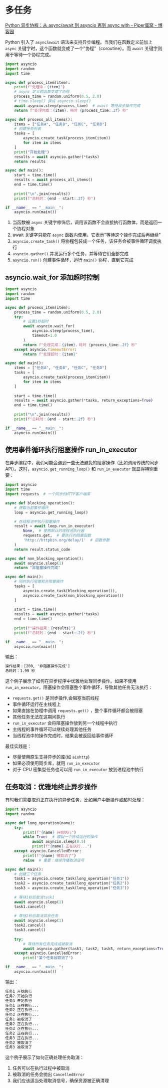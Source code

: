 # 多任务

[Python 异步协程：从 async/await 到 asyncio 再到 async with - Piper蛋窝 - 博客园](https://www.cnblogs.com/piperliu/articles/18625027)

Python 引入了 `async`/`await` 语法来支持异步编程。当我们在函数定义前加上 `async` 关键字时，这个函数就变成了一个"协程"（coroutine）。而 `await` 关键字则用于等待一个协程完成。

```python
import asyncio
import random
import time

async def process_item(item):
    print(f"处理中：{item}")
    # async 定义的函数变成了协程
    process_time = random.uniform(0.5, 2.0)
    # time.sleep() 换成 asyncio.sleep()
    await asyncio.sleep(process_time)  # await 等待异步操作完成
    return f"处理完成：{item}，耗时 {process_time:.2f} 秒"

async def process_all_items():
    items = ["任务A", "任务B", "任务C", "任务D"]
    # 创建任务列表
    tasks = [
        asyncio.create_task(process_item(item))
        for item in items
    ]
    print("开始处理")
    results = await asyncio.gather(*tasks)
    return results

async def main():
    start = time.time()
    results = await process_all_items()
    end = time.time()
    
    print("\n".join(results))
    print(f"总耗时：{end - start:.2f} 秒")

if __name__ == "__main__":
    asyncio.run(main())
```

1. 当函数被 `async` 关键字修饰后，调用该函数不会直接执行函数体，而是返回一个协程对象
2. await 关键字只能在 `async` 函数内使用，它表示"等待这个操作完成后再继续"
3. `asyncio.create_task()` 将协程包装成一个任务，该任务会被事件循环调度执行
4. `asyncio.gather()` 并发运行多个任务，并等待它们全部完成
5. `asyncio.run()` 创建事件循环，运行 `main()` 协程，直到它完成

## asyncio.wait_for 添加超时控制

```python
import asyncio
import random
import time

async def process_item(item):
    process_time = random.uniform(0.5, 2.0)
    try:
        # 设置1秒超时
        await asyncio.wait_for(
            asyncio.sleep(process_time),
            timeout=1.0
        )
        return f"处理完成：{item}，耗时 {process_time:.2f} 秒"
    except asyncio.TimeoutError:
        return f"处理超时：{item}"

async def main():
    items = ["任务A", "任务B", "任务C", "任务D"]
    tasks = [
        asyncio.create_task(process_item(item))
        for item in items
    ]
    
    start = time.time()
    results = await asyncio.gather(*tasks, return_exceptions=True)
    end = time.time()
    
    print("\n".join(results))
    print(f"总耗时：{end - start:.2f} 秒")

if __name__ == "__main__":
    asyncio.run(main())
```

## 使用事件循环执行阻塞操作 run_in_executor

在异步编程中，我们可能会遇到一些无法避免的阻塞操作（比如调用传统的同步API）。这时，`asyncio.get_running_loop()` 和 `run_in_executor` 就显得特别重要：

```python
import asyncio
import time
import requests  # 一个同步的HTTP客户端库

async def blocking_operation():
    # 获取当前事件循环
    loop = asyncio.get_running_loop()

    # 在线程池中执行阻塞操作
    result = await loop.run_in_executor(
        None,  # 使用默认的线程池执行器
        requests.get,  # 要执行的阻塞函数
        'http://httpbin.org/delay/1'  # 函数参数
    )
    return result.status_code

async def non_blocking_operation():
    await asyncio.sleep(1)
    return "非阻塞操作完成"

async def main():
    # 同时执行阻塞和非阻塞操作
    tasks = [
        asyncio.create_task(blocking_operation()),
        asyncio.create_task(non_blocking_operation())
    ]
    
    start = time.time()
    results = await asyncio.gather(*tasks)
    end = time.time()
    
    print(f"操作结果：{results}")
    print(f"总耗时：{end - start:.2f} 秒")

if __name__ == "__main__":
    asyncio.run(main())
```

输出：

```txt
操作结果：[200, '非阻塞操作完成']
总耗时：1.99 秒
```

这个例子展示了如何在异步程序中优雅地处理同步操作。如果不使用 `run_in_executor`，阻塞操作会阻塞整个事件循环，导致其他任务无法执行：

- `requests.get()` 是同步操作,会阻塞当前线程
- 事件循环运行在主线程上
- 如果直接在协程中调用 `requests.get()` ，整个事件循环都会被阻塞
- 其他任务无法在这期间执行
- `run_in_executor` 会将阻塞操作放到另一个线程中执行
- 主线程的事件循环可以继续处理其他任务
- 当线程池中的操作完成时，结果会被返回给事件循环

最佳实践是：

- 尽量使用原生支持异步的库(如 `aiohttp`)
- 如果必须使用同步库，就用 `run_in_executor`
- 对于 CPU 密集型任务也可以用 `run_in_executor` 放到进程池中执行

## 任务取消：优雅地终止异步操作

有时我们需要取消正在执行的异步任务，比如用户中断操作或超时处理：

```python
import asyncio
import random

async def long_operation(name):
    try:
        print(f"{name} 开始执行")
        while True:  # 模拟一个持续运行的操作
            await asyncio.sleep(0.5)
            print(f"{name} 正在执行...")
    except asyncio.CancelledError:
        print(f"{name} 被取消了")
        raise  # 重要：继续传播取消信号

async def main():
    # 创建三个任务
    task1 = asyncio.create_task(long_operation("任务1"))
    task2 = asyncio.create_task(long_operation("任务2"))
    task3 = asyncio.create_task(long_operation("任务3"))
    
    # 等待1秒后取消task1
    await asyncio.sleep(1)
    task1.cancel()
    
    # 等待2秒后取消其余任务
    await asyncio.sleep(1)
    task2.cancel()
    task3.cancel()
    
    try:
        # 等待所有任务完成或被取消
        await asyncio.gather(task1, task2, task3, return_exceptions=True)
    except asyncio.CancelledError:
        print("某个任务被取消了")

if __name__ == "__main__":
    asyncio.run(main())
```

输出：

```txt
任务1 开始执行
任务2 开始执行
任务3 开始执行
任务1 正在执行...
任务2 正在执行...
任务3 正在执行...
任务1 被取消了
任务2 正在执行...
任务3 正在执行...
任务2 正在执行...
任务3 正在执行...
任务2 被取消了
任务3 被取消了
```

这个例子展示了如何正确处理任务取消：

1. 任务可以在执行过程中被取消
2. 被取消的任务会抛出 `CancelledError`
3. 我们应该适当处理取消信号，确保资源被正确清理
